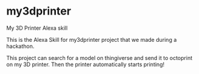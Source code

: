 # my3dprinter
My 3D Printer Alexa skill

This is the Alexa Skill for my3dprinter project that we made during a hackathon.

This project can search for a model on thingiverse and send it to octoprint on my 3D printer.
Then the printer automatically starts printing!

